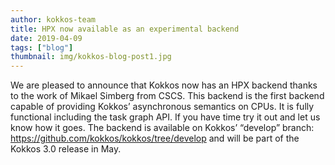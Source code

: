 ```yaml
---
author: kokkos-team
title: HPX now available as an experimental backend
date: 2019-04-09
tags: ["blog"]
thumbnail: img/kokkos-blog-post1.jpg
---
```


We are pleased to announce that Kokkos now has an HPX backend thanks to the work of Mikael Simberg from CSCS. This backend is the first backend capable of providing Kokkos’ asynchronous semantics on CPUs. It is fully functional including the task graph API. If you have time try it out and let us know how it goes. The backend is available on Kokkos’ “develop” branch: https://github.com/kokkos/kokkos/tree/develop and will be part of the Kokkos 3.0 release in May.
